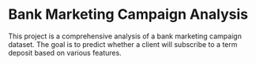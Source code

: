 # Bank Marketing Campaign Analysis
 This project is a comprehensive analysis of a bank marketing campaign dataset. The goal is to predict whether a client will subscribe to a term deposit based on various features. 
